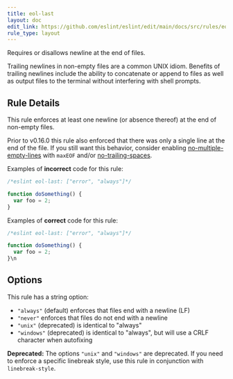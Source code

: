 ```yaml
---
title: eol-last
layout: doc
edit_link: https://github.com/eslint/eslint/edit/main/docs/src/rules/eol-last.md
rule_type: layout
---
```


<!--FIXABLE-->

Requires or disallows newline at the end of files.

Trailing newlines in non-empty files are a common UNIX idiom. Benefits of
trailing newlines include the ability to concatenate or append to files as well
as output files to the terminal without interfering with shell prompts.

## Rule Details

This rule enforces at least one newline (or absence thereof) at the end
of non-empty files.

Prior to v0.16.0 this rule also enforced that there was only a single line at
the end of the file. If you still want this behavior, consider enabling
[no-multiple-empty-lines](no-multiple-empty-lines) with `maxEOF` and/or
[no-trailing-spaces](no-trailing-spaces).

Examples of **incorrect** code for this rule:

```js
/*eslint eol-last: ["error", "always"]*/

function doSomething() {
  var foo = 2;
}
```

Examples of **correct** code for this rule:

```js
/*eslint eol-last: ["error", "always"]*/

function doSomething() {
  var foo = 2;
}\n
```

## Options

This rule has a string option:

* `"always"` (default) enforces that files end with a newline (LF)
* `"never"` enforces that files do not end with a newline
* `"unix"` (deprecated) is identical to "always"
* `"windows"` (deprecated) is identical to "always", but will use a CRLF character when autofixing

**Deprecated:** The options `"unix"` and `"windows"` are deprecated. If you need to enforce a specific linebreak style, use this rule in conjunction with `linebreak-style`.
